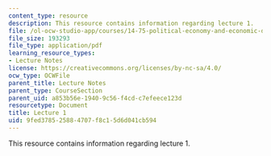 ```yaml
---
content_type: resource
description: This resource contains information regarding lecture 1.
file: /ol-ocw-studio-app/courses/14-75-political-economy-and-economic-development-fall-2012/9fed378525884707f8c15d6d041cb594_MIT14_75F12_Lec1.pdf
file_size: 193293
file_type: application/pdf
learning_resource_types:
- Lecture Notes
license: https://creativecommons.org/licenses/by-nc-sa/4.0/
ocw_type: OCWFile
parent_title: Lecture Notes
parent_type: CourseSection
parent_uid: a853b56e-1940-9c56-f4cd-c7efeece123d
resourcetype: Document
title: Lecture 1
uid: 9fed3785-2588-4707-f8c1-5d6d041cb594
---
```

This resource contains information regarding lecture 1.